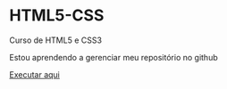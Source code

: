 # HTML5-CSS

Curso de HTML5 e CSS3

Estou aprendendo a gerenciar meu repositório no github

<a href="https://aysllanpereira.github.io/HTML5-CSS/exercícios1/projeto/index.html">Executar aqui</a>